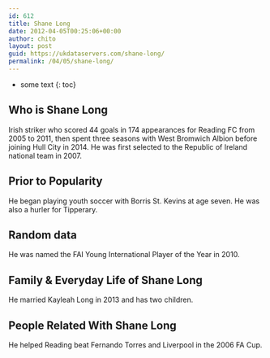```yaml
---
id: 612
title: Shane Long
date: 2012-04-05T00:25:06+00:00
author: chito
layout: post
guid: https://ukdataservers.com/shane-long/
permalink: /04/05/shane-long/
---
```


* some text
{: toc}
          
          
## Who is  Shane Long
                  
                  
                  
Irish striker who scored 44 goals in 174 appearances for Reading FC from 2005 to 2011, then spent three seasons with West Bromwich Albion before joining Hull City in 2014. He was first selected to the Republic of Ireland national team in 2007.
                  
                
                
                
## Prior to Popularity 
                  
                  
                  
He began playing youth soccer with Borris St. Kevins at age seven. He was also a hurler for Tipperary.
                  
                
                
                
## Random data 
                  
                  
                  
He was named the FAI Young International Player of the Year in 2010.
                  
                
                
                
## Family & Everyday Life of Shane Long
                  
                  
                  
He married Kayleah Long in 2013 and has two children.
                  
                
                
                
## People Related With  Shane Long
                  
                  
                  
He helped Reading beat Fernando Torres and Liverpool in the 2006 FA Cup.
                  
                
              
            
          
          
          
    
    
  
